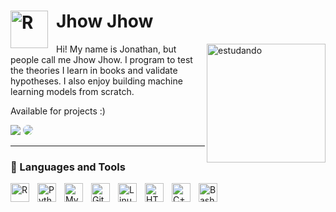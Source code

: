
# <img align="left" alt="R" width="60px" style="padding-right:10px;" src="https://static.vecteezy.com/system/resources/previews/004/206/949/original/man-cleaning-window-vector.jpg" /> Jhow Jhow         
<img align="right" alt="estudando" width="190px" src="https://media4.giphy.com/media/3orieS6CwfSfPURf2g/giphy.gif?cid=ecf05e47da6bdws9ma3c9zkp3txct7xxgemgecjv2xax9919&rid=giphy.gif&ct=g" />

Hi! My name is Jonathan, but people call me Jhow Jhow. I program to test the theories I learn in books and validate hypotheses. I also enjoy building machine learning models from scratch.

Available for projects :)

<a href = "mailto:conde.jperez@gmail.com"> <img src="https://img.shields.io/badge/-Gmail-EA4335?style=for-the-badge&logo=gmail&logoColor=white" target="_blank"></a>
<a href="https://www.linkedin.com/in/jonathan-pc/" target="_blank"><img src="https://img.shields.io/badge/-LinkedIn-%230077B5?style=for-the-badge&logo=linkedin&logoColor=white" style="border-radius: 30px" target="_blank"></a> 


---

### 🤖 Languages and Tools

<img align="left" alt="R" width="30px" style="padding-right:10px;" src="https://cdn.jsdelivr.net/gh/devicons/devicon/icons/r/r-original.svg" />          
<img align="left" alt="Python" width="30px" style="padding-right:10px;" src="https://cdn.jsdelivr.net/gh/devicons/devicon/icons/python/python-original.svg" />
<img align="left" alt="MySQL" width="30px" style="padding-right:10px;" src="https://cdn.jsdelivr.net/gh/devicons/devicon/icons/mysql/mysql-original.svg" />          
<img align="left" alt="Git" width="30px" style="padding-right:10px;" src="https://cdn.jsdelivr.net/gh/devicons/devicon/icons/git/git-original.svg" />
<img align="left" alt="Linux" width="30px" style="padding-right:10px;" src="https://cdn.jsdelivr.net/gh/devicons/devicon/icons/linux/linux-original.svg" />
<img align="left" alt="HTML" width="30px" style="padding-right:10px;" src="https://cdn.jsdelivr.net/gh/devicons/devicon/icons/html5/html5-plain.svg" />
<img align="left" alt="C++" width="30px" style="padding-right:10px;" src="https://cdn.jsdelivr.net/gh/devicons/devicon/icons/cplusplus/cplusplus-line.svg" />
<img align="left" alt="Bash" width="30px" style="padding-right:10px;" src="https://cdn.jsdelivr.net/gh/devicons/devicon/icons/bash/bash-original.svg" />
<br />


